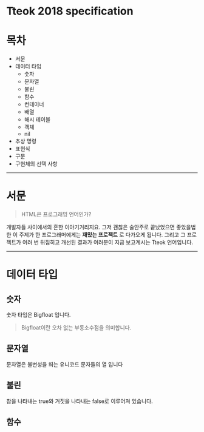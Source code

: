 # Tteok 2018 specification

# 목차

* 서문
* 데이터 타입
  * 숫자
  * 문자열
  * 불린
  * 함수
  * 컨테이너
  * 배열
  * 해시 테이블
  * 객체
  * nil
* 추상 명령
* 표현식
* 구문
* 구현체의 선택 사항

*****
# 서문

> HTML은 프로그래밍 언어인가?

개발자들 사이에서의 흔한 이야기거리지요.
그저 괜찮은 술안주로 끝났었으면 좋았을법한 이 주제가 한 프로그래머에게는 **재밌는 프로젝트** 로 다가오게 됩니다.
그리고 그 프로젝트가 여러 번 뒤집히고 개선된 결과가 여러분이 지금 보고계시는 Tteok 언어입니다.

*****
# 데이터 타입

## 숫자
숫자 타입은 Bigfloat 입니다.
> Bigfloat이란 오차 없는 부동소수점을 의미합니다.

## 문자열
문자열은 불변성을 띄는 유니코드 문자들의 열 입니다

## 불린
참을 나타내는 true와 거짓을 나타내는 false로 이루어져 있습니다.

## 함수
